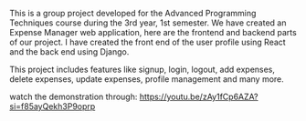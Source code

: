 
This is a group project developed for the Advanced Programming Techniques course during the 3rd year, 1st semester. We have created an Expense Manager web application, here are the frontend and backend parts of our project. I have created the front end of the user profile using React and the back end using Django.

This project includes features like signup, login, logout, add expenses, delete expenses, update expenses, profile management and many more.

watch the demonstration through: https://youtu.be/zAy1fCp6AZA?si=f85ayQekh3P9oprp
